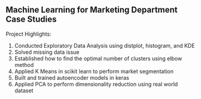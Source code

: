 ## Machine Learning for Marketing Department Case Studies

Project Highlights:
1. Conducted Exploratory Data Analysis using distplot, histogram, and KDE
2. Solved missing data issue
3. Established how to find the optimal number of clusters using elbow method
4. Applied K Means in scikit learn to perform market segmentation
5. Built and trained autoencoder models in keras
6. Applied PCA to perform dimensionality reduction using real world dataset
